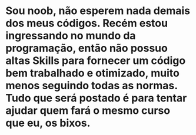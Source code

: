 # Sou noob, não esperem nada demais dos meus códigos. Recém estou ingressando no mundo da programação, então não possuo altas Skills para fornecer um código bem trabalhado e otimizado, muito menos seguindo todas as normas. Tudo que será postado é para tentar ajudar quem fará o mesmo curso que eu, os bixos.
